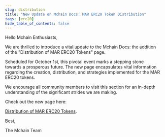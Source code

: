```yaml
---
slug: distribution
title: "New Update on Mchain Docs: MAR ERC20 Token Distribution"
tags: [erc20]
hide_table_of_contents: false
---
```


Hello Mchain Enthusiasts,

We are thrilled to introduce a vital update to the Mchain Docs: the addition of the "Distribution of MAR ERC20 Tokens" page.

Scheduled for October 1st, this pivotal event marks a stepping stone towards a prosperous future. The new page encapsulates vital information regarding the creation, distribution, and strategies implemented for the MAR ERC20 tokens.

We encourage all community members to visit this section for an in-depth understanding of the significant strides we are making.

Check out the new page here: 

[Distribution of MAR ERC20 Tokens](/docs/mchainv1-holders/distribution).

Best,

The Mchain Team